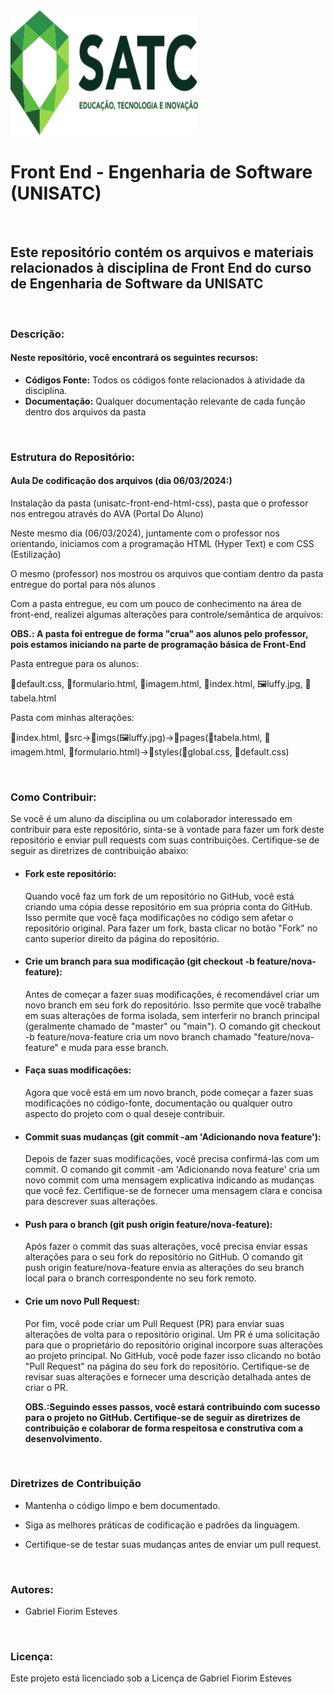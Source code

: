 <img src="./logo_satc_1.svg" alt="Logo Satc" width="300" height="200">
<h1>Front End - Engenharia de Software (UNISATC)</h1> <br>

<h2>Este repositório contém os arquivos e materiais relacionados à disciplina de Front End do curso de Engenharia de Software da UNISATC</h2>
<br>
<h3>Descrição:</h3>
  <h4>Neste repositório, você encontrará os seguintes recursos:</h4>
  <ul>
    <li><b>Códigos Fonte:</b> Todos os códigos fonte relacionados à atividade da disciplina.</li>
    <li><b>Documentação:</b> Qualquer documentação relevante de cada função dentro dos arquivos da pasta</li>
  </ul>
<br>
<h3>Estrutura do Repositório:</h3>
  <h4><b>Aula De codificação dos arquivos (dia 06/03/2024:)</b></h4>
    <p>Instalação da pasta (unisatc-front-end-html-css), pasta que o professor nos entregou através do AVA (Portal Do Aluno)</p>
    <p>Neste mesmo dia (06/03/2024), juntamente com o professor nos orientando, iniciamos com a programação HTML (Hyper Text) e com CSS (Estilização)</p>
    <p>O mesmo (professor) nos mostrou os arquivos que contiam dentro da pasta entregue do portal para nós alunos</p>
    <p>Com a pasta entregue, eu com um pouco de conhecimento na área de front-end, realizei algumas alterações para controle/semântica de arquivos:</p>
    <p><b>OBS.: A pasta foi entregue de forma "crua" aos alunos pelo professor, pois estamos iniciando na parte de programação básica de Front-End </b></p>
    <p>Pasta entregue para os alunos:</p>
    <p></p>📘default.css, 📃formulario.html, 📃imagem.html, 📃index.html, 🖼️luffy.jpg, 📃tabela.html</p>
    <p>Pasta com minhas alterações:</p>
    <p></p>📃index.html, 📂src->📂imgs(🖼️luffy.jpg)->📂pages(📃tabela.html, 📃imagem.html, 📃formulario.html)->📂styles(📘global.css, 📘default.css)</p> <br>
<h3>Como Contribuir:</h3>
 <p>Se você é um aluno da disciplina ou um colaborador interessado em contribuir para este repositório, sinta-se à vontade para fazer um fork deste repositório e enviar pull requests com suas contribuições. Certifique-se de seguir as diretrizes de contribuição abaixo:</p> 
 <ul>
   <li>
     <h4>Fork este repositório:</h4>
       <p>Quando você faz um fork de um repositório no GitHub, você está criando uma cópia desse repositório em sua própria conta do GitHub. Isso permite que você faça modificações no código sem afetar o repositório original. Para fazer um fork, basta clicar no botão "Fork" no canto superior direito da página do repositório.</p>
   </li>
   <li><h4>Crie um branch para sua modificação (git checkout -b feature/nova-feature):</h4></li>
     <p>Antes de começar a fazer suas modificações, é recomendável criar um novo branch em seu fork do repositório. Isso permite que você trabalhe em suas alterações de forma isolada, sem interferir no branch principal (geralmente chamado de "master" ou "main"). O comando git checkout -b feature/nova-feature cria um novo branch chamado "feature/nova-feature" e muda para esse branch.</p>
   <li>
     <h4>Faça suas modificações:</h4>
     <p>Agora que você está em um novo branch, pode começar a fazer suas modificações no código-fonte, documentação ou qualquer outro aspecto do projeto com o qual deseje contribuir.</p>
   </li>
   <li>
     <h4>Commit suas mudanças (git commit -am 'Adicionando nova feature'):</h4>
     <p>Depois de fazer suas modificações, você precisa confirmá-las com um commit. O comando git commit -am 'Adicionando nova feature' cria um novo commit com uma mensagem explicativa indicando as mudanças que você fez. Certifique-se de fornecer uma mensagem clara e concisa para descrever suas alterações.</p>
   </li>
   <li>
     <h4>Push para o branch (git push origin feature/nova-feature):</h4>
     <p>Após fazer o commit das suas alterações, você precisa enviar essas alterações para o seu fork do repositório no GitHub. O comando git push origin feature/nova-feature envia as alterações do seu branch local para o branch correspondente no seu fork remoto.</p>
   </li>
   <li>
     <h4>Crie um novo Pull Request:</h4>
     <p>Por fim, você pode criar um Pull Request (PR) para enviar suas alterações de volta para o repositório original. Um PR é uma solicitação para que o proprietário do repositório original incorpore suas alterações ao projeto principal. No GitHub, você pode fazer isso clicando no botão "Pull Request" na página do seu fork do repositório. Certifique-se de revisar suas alterações e fornecer uma descrição detalhada antes de criar o PR.</p>
   </li>
   <p><b>OBS.:Seguindo esses passos, você estará contribuindo com sucesso para o projeto no GitHub. Certifique-se de seguir as diretrizes de contribuição e colaborar de forma respeitosa e construtiva com a desenvolvimento.</p></b>
 </ul>
<br>
<h3>Diretrizes de Contribuição</h3>
<ul>
  <li>
    <p>Mantenha o código limpo e bem documentado.</p>
  </li>
  <li>
    <p>Siga as melhores práticas de codificação e padrões da linguagem.</p>
  </li>
  <li>
    <p>Certifique-se de testar suas mudanças antes de enviar um pull request.</p>
  </li>
</ul> <br>
<h3>Autores:</h3>
<ul>
  <li>
    <p>Gabriel Fiorim Esteves</p>
  </li>
</ul>
<br>
<h3>Licença:</h3>
<p>Este projeto está licenciado sob a Licença de Gabriel Fiorim Esteves</p>

